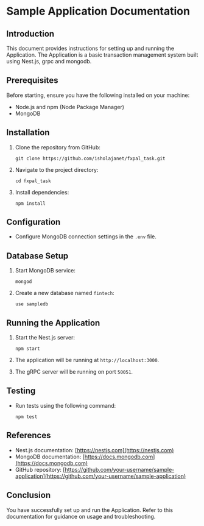 # Sample Application Documentation

## Introduction
This document provides instructions for setting up and running the Application. The Application is a basic transaction management system built using Nest.js, grpc and mongodb.

## Prerequisites
Before starting, ensure you have the following installed on your machine:
- Node.js and npm (Node Package Manager)
- MongoDB

## Installation
1. Clone the repository from GitHub:
   ```
   git clone https://github.com/isholajanet/fxpal_task.git
   ```
2. Navigate to the project directory:
   ```
   cd fxpal_task
   ```
3. Install dependencies:
   ```
   npm install
   ```

## Configuration
- Configure MongoDB connection settings in the `.env` file.


## Database Setup
1. Start MongoDB service:
   ```
   mongod
   ```
2. Create a new database named `fintech`:
   ```
   use sampledb
   ```

## Running the Application
1. Start the Nest.js server:
   ```
   npm start
   ```

2. The application will be running at `http://localhost:3000`.

3. The gRPC server will be running on port `50051`.


## Testing
- Run tests using the following command:
  ```
  npm test
  ```



## References
- Nest.js documentation: [https://nestjs.com](https://nestjs.com)
- MongoDB documentation: [https://docs.mongodb.com](https://docs.mongodb.com)
- GitHub repository: [https://github.com/your-username/sample-application](https://github.com/your-username/sample-application)

## Conclusion
You have successfully set up and run the Application. Refer to this documentation for guidance on usage and troubleshooting.
